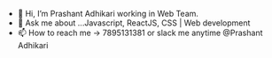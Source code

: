- 👋 Hi, I’m Prashant Adhikari working in Web Team.
- 💬 Ask me about ...Javascript, ReactJS, CSS | Web development
- 📫 How to reach me -> 7895131381 or slack me anytime @Prashant Adhikari

<!---
prashant-adhikari-groww/prashant-adhikari-groww is a ✨ special ✨ repository because its `README.md` (this file) appears on your GitHub profile.
You can click the Preview link to take a look at your changes.
--->
